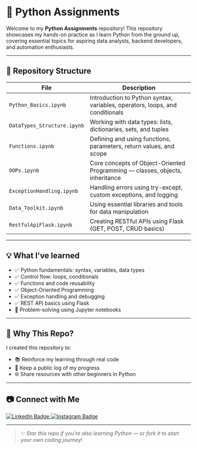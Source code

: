 # 🐍 Python Assignments

Welcome to my **Python Assignments** repository! This repository showcases my hands-on practice as I learn Python from the ground up, covering essential topics for aspiring data analysts, backend developers, and automation enthusiasts.

---

## 📁 Repository Structure

| File                        | Description |
|----------------------------|-------------|
| `Python_Basics.ipynb`      | Introduction to Python syntax, variables, operators, loops, and conditionals |
| `DataTypes_Structure.ipynb`| Working with data types: lists, dictionaries, sets, and tuples |
| `Functions.ipynb`          | Defining and using functions, parameters, return values, and scope |
| `OOPs.ipynb`               | Core concepts of Object-Oriented Programming — classes, objects, inheritance |
| `ExceptionHandling.ipynb`  | Handling errors using try-except, custom exceptions, and logging |
| `Data_Toolkit.ipynb`       | Using essential libraries and tools for data manipulation |
| `RestfulApiFlask.ipynb`    | Creating RESTful APIs using Flask (GET, POST, CRUD basics) |

---

## 💡 What I've learned 

- ✅ Python fundamentals: syntax, variables, data types  
- ✅ Control flow: loops, conditionals  
- ✅ Functions and code reusability  
- ✅ Object-Oriented Programming  
- ✅ Exception handling and debugging  
- ✅ REST API basics using Flask  
- 🧠 Problem-solving using Jupyter notebooks

---

## 📌 Why This Repo?

I created this repository to:

- 📚 Reinforce my learning through real code
- 🧾 Keep a public log of my progress
- 🌐 Share resources with other beginners in Python

---

## 📷 Connect with Me

<a href="https://www.linkedin.com/in/sugatamondal/" target="_blank">
  <img src="https://img.shields.io/badge/LinkedIn-0077B5?style=for-the-badge&logo=linkedin&logoColor=white" alt="LinkedIn Badge"/>
</a>

<a href="https://www.instagram.com/sugata_12/" target="_blank">
  <img src="https://img.shields.io/badge/Instagram-E4405F?style=for-the-badge&logo=instagram&logoColor=white" alt="Instagram Badge"/>
</a>

---

> ✨ *Star this repo if you're also learning Python — or fork it to start your own coding journey!*
